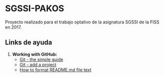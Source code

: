 # SGSSI-PAKOS
Proyecto realizado para el trabajo optativo de la asignatura SGSSI de la FISS en 2017.

## Links de ayuda
1. __Working with GitHub:__
   - [Git - the simple guide](http://rogerdudler.github.io/git-guide/)
   - [Git - add a project](https://help.github.com/articles/adding-an-existing-project-to-github-using-the-command-line/)
   - [How to format README.md file text](https://help.github.com/articles/basic-writing-and-formatting-syntax/)
